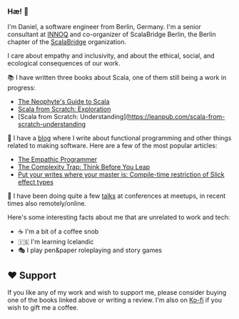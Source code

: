 ### Hæ! 👋

I'm Daniel, a software engineer from Berlin, Germany. I'm a senior consultant at [INNOQ](https://innoq.com) and co-organizer of ScalaBridge Berlin, the Berlin chapter of the [ScalaBridge](https://scalabridge.org/) organization.

I care about empathy and inclusivity, and about the ethical, social, and ecological consequences of our work.

📚 I have written three books about Scala, one of them still being a work in progress:

- [The Neophyte's Guide to Scala](https://leanpub.com/theneophytesguidetoscala)
- [Scala from Scratch: Exploration](https://leanpub.com/scala-from-scratch-exploration)
- [Scala from Scratch: Understanding](https://leanpub.com/scala-from-scratch-understanding

📔 I have a [blog](https://danielwestheide.com/blog/) where I write about functional programming and other things related to making software. Here are a few of the most popular articles:

- [The Empathic Programmer](https://danielwestheide.com/blog/the-empathic-programmer/)
- [The Complexity Trap: Think Before You Leap](https://danielwestheide.com/blog/the-complexity-trap/)
- [Put your writes where your master is: Compile-time restriction of Slick effect types](https://danielwestheide.com/blog/put-your-writes-where-your-master-is-compile-time-restriction-of-slick-effect-types/)
  
📛 I have been doing quite a few [talks](https://danielwestheide.com/talks/) at conferences at meetups, in recent times also remotely/online.  

Here's some interesting facts about me that are unrelated to work and tech:

- ☕ I'm a bit of a coffee snob
- 🇮🇸 I'm learning Icelandic
- 🎭 I play pen&paper roleplaying and story games

## ❤️ Support 

If you like any of my work and wish to support me, please consider buying one of the books linked above or writing a review. I'm also on [Ko-fi](https://ko-fi.com/kaffeecoder) if you wish to gift me a coffee.
<!--
**dwestheide/dwestheide** is a ✨ _special_ ✨ repository because its `README.md` (this file) appears on your GitHub profile.

Here are some ideas to get you started:

- 🔭 I’m currently working on ...
- 🌱 I’m currently learning ...
- 👯 I’m looking to collaborate on ...
- 🤔 I’m looking for help with ...
- 💬 Ask me about ...
- 📫 How to reach me: ...
- 😄 Pronouns: ...
- ⚡ Fun fact: ...
-->
